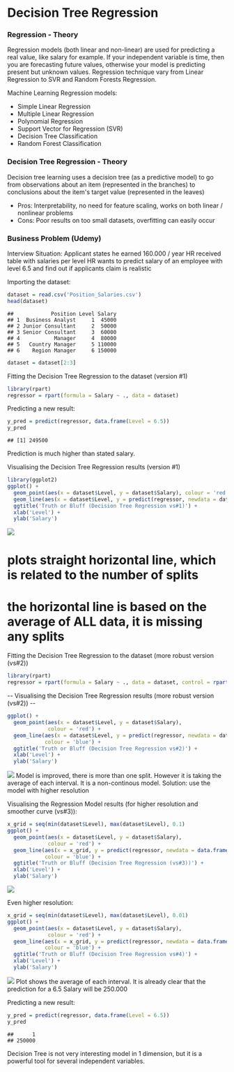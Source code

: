 # Decision Tree Regression




### Regression - Theory
Regression models (both linear and non-linear) are used for predicting a real value, like salary for example. If your independent variable is time, then you are forecasting future values, otherwise your model is predicting present but unknown values. Regression technique vary from Linear Regression to SVR and Random Forests Regression.

Machine Learning Regression models:

* Simple Linear Regression
* Multiple Linear Regression
* Polynomial Regression
* Support Vector for Regression (SVR)
* Decision Tree Classification
* Random Forest Classification

### Decision Tree Regression  - Theory
Decision tree learning uses a decision tree (as a predictive model) to go from observations about an item (represented in the branches) to conclusions about the item's target value (represented in the leaves)

* Pros: Interpretability, no need for feature scaling, works on both linear / nonlinear problems
* Cons: Poor results on too small datasets, overfitting can easily occur

### Business Problem (Udemy)

Interview Situation: Applicant states he earned 160.000 / year
HR received table with salaries per level
HR wants to predict salary of an employee with level 6.5 and find out if applicants claim is realistic


Importing the dataset:

```r
dataset = read.csv('Position_Salaries.csv')
head(dataset)
```

```
##            Position Level Salary
## 1  Business Analyst     1  45000
## 2 Junior Consultant     2  50000
## 3 Senior Consultant     3  60000
## 4           Manager     4  80000
## 5   Country Manager     5 110000
## 6    Region Manager     6 150000
```

```r
dataset = dataset[2:3]
```

Fitting the Decision Tree Regression to the dataset (version #1)

```r
library(rpart)
regressor = rpart(formula = Salary ~ ., data = dataset)
```

Predicting a new result:

```r
y_pred = predict(regressor, data.frame(Level = 6.5))
y_pred
```

```
## [1] 249500
```
Prediction is much higher than stated salary.


Visualising the Decision Tree Regression results (version #1)

```r
library(ggplot2)
ggplot() +
  geom_point(aes(x = dataset$Level, y = dataset$Salary), colour = 'red') +
  geom_line(aes(x = dataset$Level, y = predict(regressor, newdata = dataset)), colour = 'blue') +
  ggtitle('Truth or Bluff (Decision Tree Regression vs#1)') +
  xlab('Level') +
  ylab('Salary')
```

![](DecisionTreeRegression_1d_files/figure-html/unnamed-chunk-4-1.png)<!-- -->
# plots straight horizontal line, which is related to the number of splits
# the horizontal line is based on the average of ALL data, it is missing any splits


Fitting the Decision Tree Regression to the dataset (more robust version (vs#2))

```r
library(rpart)
regressor = rpart(formula = Salary ~ ., data = dataset, control = rpart.control(minsplit = 1))
```

-- Visualising the Decision Tree Regression results (more robust version (vs#2)) --

```r
ggplot() +
  geom_point(aes(x = dataset$Level, y = dataset$Salary),
             colour = 'red') +
  geom_line(aes(x = dataset$Level, y = predict(regressor, newdata = dataset)),
            colour = 'blue') +
  ggtitle('Truth or Bluff (Decision Tree Regression vs#2)') +
  xlab('Level') +
  ylab('Salary')
```

![](DecisionTreeRegression_1d_files/figure-html/unnamed-chunk-6-1.png)<!-- -->
Model is improved, there is more than one split.
However it is taking the average of each interval.
It is a non-continous model. Solution: use the model with higher resolution


Visualising the Regression Model results (for higher resolution and smoother curve (vs#3)):

```r
x_grid = seq(min(dataset$Level), max(dataset$Level), 0.1)
ggplot() +
  geom_point(aes(x = dataset$Level, y = dataset$Salary),
             colour = 'red') +
  geom_line(aes(x = x_grid, y = predict(regressor, newdata = data.frame(Level = x_grid))),
            colour = 'blue') +
  ggtitle('Truth or Bluff (Decision Tree Regression (vs#3))') +
  xlab('Level') +
  ylab('Salary')
```

![](DecisionTreeRegression_1d_files/figure-html/unnamed-chunk-7-1.png)<!-- -->


Even higher resolution:

```r
x_grid = seq(min(dataset$Level), max(dataset$Level), 0.01)
ggplot() +
  geom_point(aes(x = dataset$Level, y = dataset$Salary),
             colour = 'red') +
  geom_line(aes(x = x_grid, y = predict(regressor, newdata = data.frame(Level = x_grid))),
            colour = 'blue') +
  ggtitle('Truth or Bluff (Decision Tree Regression vs#4)') +
  xlab('Level') +
  ylab('Salary')
```

![](DecisionTreeRegression_1d_files/figure-html/unnamed-chunk-8-1.png)<!-- -->
Plot shows the average of each interval.
It is already clear that the prediction for a 6.5 Salary will be 250.000

Predicting a new result:

```r
y_pred = predict(regressor, data.frame(Level = 6.5))
y_pred
```

```
##      1 
## 250000
```


Decision Tree is not very interesting model in 1 dimension, but it is a powerful tool for several independent variables.
